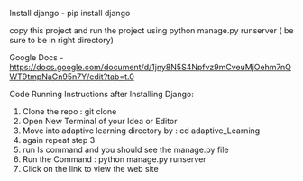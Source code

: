 Install django - pip install django


copy this project and run the project using python manage.py runserver ( be sure to be in right directory)


Google Docs - https://docs.google.com/document/d/1jny8N5S4Npfvz9mCveuMjOehm7nQWT9tmpNaGn95n7Y/edit?tab=t.0



Code Running Instructions after Installing Django:

1) Clone the repo : git clone 
2) Open New Terminal of your Idea or Editor
3) Move into adaptive learning directory by : cd adaptive_Learning
4) again repeat step 3
5) run ls command and you should see the manage.py file
6) Run the Command : python manage.py runserver
7) Click on the link to view the web site 
